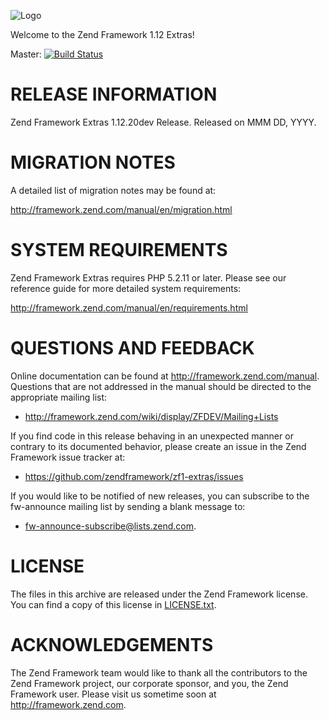 ![Logo](http://framework.zend.com/images/logos/ZendFramework-logo.png)

Welcome to the Zend Framework 1.12 Extras!

Master: [![Build Status](https://api.travis-ci.org/zendframework/zf1-extras.png?branch=master)](https://travis-ci.org/zendframework/zf1-extras)

RELEASE INFORMATION
===================

Zend Framework Extras 1.12.20dev Release.
Released on MMM DD, YYYY.

MIGRATION NOTES
===============

A detailed list of migration notes may be found at:

http://framework.zend.com/manual/en/migration.html

SYSTEM REQUIREMENTS
===================

Zend Framework Extras requires PHP 5.2.11 or later. Please see our reference
guide for more detailed system requirements:

http://framework.zend.com/manual/en/requirements.html

QUESTIONS AND FEEDBACK
======================

Online documentation can be found at http://framework.zend.com/manual.
Questions that are not addressed in the manual should be directed to the
appropriate mailing list:

- http://framework.zend.com/wiki/display/ZFDEV/Mailing+Lists

If you find code in this release behaving in an unexpected manner or
contrary to its documented behavior, please create an issue in the Zend
Framework issue tracker at:

- https://github.com/zendframework/zf1-extras/issues

If you would like to be notified of new releases, you can subscribe to
the fw-announce mailing list by sending a blank message to:

- fw-announce-subscribe@lists.zend.com.

LICENSE
=======

The files in this archive are released under the Zend Framework license.
You can find a copy of this license in [LICENSE.txt](LICENSE.txt).

ACKNOWLEDGEMENTS
================

The Zend Framework team would like to thank all the contributors to the Zend
Framework project, our corporate sponsor, and you, the Zend Framework user.
Please visit us sometime soon at http://framework.zend.com.
